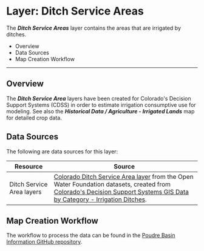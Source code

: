 # Layer: Ditch Service Areas

The ***Ditch Service Areas*** layer contains the areas that are irrigated by ditches.

* Overview
* Data Sources
* Map Creation Workflow

---

## Overview

The ***Ditch Service Area*** layers have been created for Colorado's Decision Support Systems (CDSS)
in order to estimate irrigation consumptive use for modeling.
See also the ***Historical Data / Agriculture - Irrigated Lands*** map for detailed crop data.

## Data Sources

The following are data sources for this layer:

| **Resource** | **Source** |
| -- | -- |
| Ditch Service Area layers | [Colorado Ditch Service Area layer](http://data.openwaterfoundation.org/state/co/dwr/irrigated-lands/) from the Open Water Foundation datasets, created from [Colorado's Decision Support Systems GIS Data by Category - Irrigation Ditches](https://www.colorado.gov/pacific/cdss/gis-data-category). |

## Map Creation Workflow

The workflow to process the data can be found in the
[Poudre Basin Information GitHub repository](https://github.com/OpenWaterFoundation/owf-infomapper-poudre/tree/master/workflow/BasinEntities/Agriculture-Ditches).
